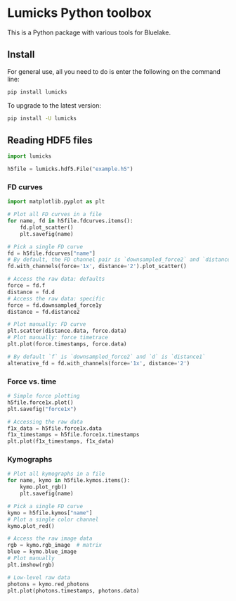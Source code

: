 # Lumicks Python toolbox

This is a Python package with various tools for Bluelake.

## Install

For general use, all you need to do is enter the following on the command line:

```bash
pip install lumicks
```

To upgrade to the latest version:

```bash
pip install -U lumicks
```

## Reading HDF5 files

```python
import lumicks

h5file = lumicks.hdf5.File("example.h5")
```

### FD curves

```python
import matplotlib.pyplot as plt

# Plot all FD curves in a file
for name, fd in h5file.fdcurves.items():
    fd.plot_scatter()
    plt.savefig(name)

# Pick a single FD curve
fd = h5file.fdcurves["name"]
# By default, the FD channel pair is `downsampled_force2` and `distance1`
fd.with_channels(force='1x', distance='2').plot_scatter()

# Access the raw data: defaults
force = fd.f
distance = fd.d
# Access the raw data: specific
force = fd.downsampled_force1y
distance = fd.distance2

# Plot manually: FD curve
plt.scatter(distance.data, force.data)
# Plot manually: force timetrace
plt.plot(force.timestamps, force.data)

# By default `f` is `downsampled_force2` and `d` is `distance1`
altenative_fd = fd.with_channels(force='1x', distance='2')
```

### Force vs. time

```python
# Simple force plotting
h5file.force1x.plot()
plt.savefig("force1x")

# Accessing the raw data
f1x_data = h5file.force1x.data
f1x_timestamps = h5file.force1x.timestamps
plt.plot(f1x_timestamps, f1x_data)
```

### Kymographs

```python
# Plot all kymographs in a file
for name, kymo in h5file.kymos.items():
    kymo.plot_rgb()
    plt.savefig(name)

# Pick a single FD curve
kymo = h5file.kymos["name"]
# Plot a single color channel
kymo.plot_red()

# Access the raw image data
rgb = kymo.rgb_image  # matrix
blue = kymo.blue_image
# Plot manually
plt.imshow(rgb)

# Low-level raw data
photons = kymo.red_photons
plt.plot(photons.timestamps, photons.data)
```
